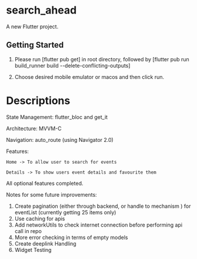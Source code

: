 # search_ahead

A new Flutter project.

## Getting Started

1) Please run [flutter pub get] in root directory, followed by [flutter pub run build_runner build --delete-conflicting-outputs]

2) Choose desired mobile emulator or macos and then click run.

# Descriptions

State Management: flutter_bloc and get_it

Architecture: MVVM-C

Navigation: auto_route (using Navigator 2.0)

Features:

    Home -> To allow user to search for events

    Details -> To show users event details and favourite them

All optional features completed.

Notes for some future improvements:

1. Create pagination (either through backend, or handle to mechanism ) for eventList (currently getting 25 items only)
2. Use caching for apis
3. Add networkUtils to check internet connection before performing api call in repo
4. More error checking in terms of empty models
5. Create deeplink Handling
6. Widget Testing

